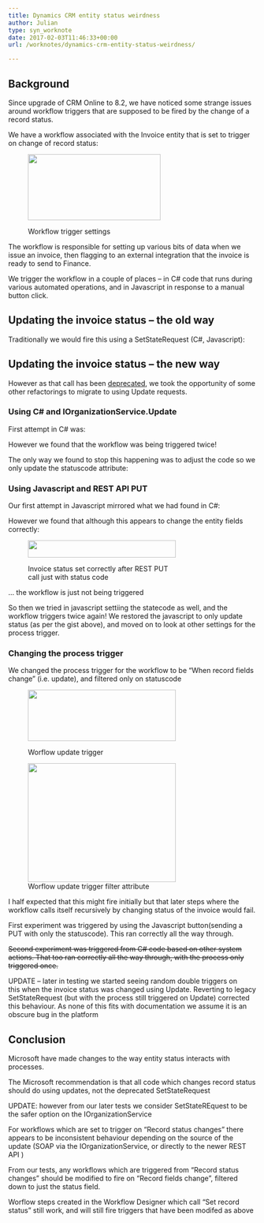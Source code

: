 ```yaml
---
title: Dynamics CRM entity status weirdness
author: Julian
type: syn_worknote
date: 2017-02-03T11:46:33+00:00
url: /worknotes/dynamics-crm-entity-status-weirdness/

---
```

## Background

Since upgrade of CRM Online to 8.2, we have noticed some strange issues around workflow triggers that are supposed to be fired by the change of a record status.

We have a workflow associated with the Invoice entity that is set to trigger on change of record status:<figure id="attachment_96811" aria-describedby="caption-attachment-96811" style="width: 269px" class="wp-caption alignnone">

<img class="size-full wp-image-96811" src="https://www.synesthesia.co.uk/wp/wp-content/uploads/2017/02/wf-status-trigger.png" alt="" width="269" height="134" /><figcaption id="caption-attachment-96811" class="wp-caption-text">Workflow trigger settings</figcaption></figure> 

The workflow is responsible for setting up various bits of data when we issue an invoice, then flagging to an external integration that the invoice is ready to send to Finance.

We trigger the workflow in a couple of places &#8211; in C# code that runs during various automated operations, and in Javascript in response to a manual button click.

## Updating the invoice status &#8211; the old way

Traditionally we would fire this using a SetStateRequest (C#, Javascript):



## Updating the invoice status &#8211; the new way

However as that call has been [deprecated][1], we took the opportunity of some other refactorings to migrate to using Update requests.

### Using C# and IOrganizationService.Update

First attempt in C# was:



However we found that the workflow was being triggered twice!

The only way we found to stop this happening was to adjust the code so we only update the statuscode attribute:



### Using Javascript and REST API PUT

Our first attempt in Javascript mirrored what we had found in C#:
  


However we found that although this appears to change the entity fields correctly:<figure id="attachment_96812" aria-describedby="caption-attachment-96812" style="width: 300px" class="wp-caption alignnone">

<img class="size-medium wp-image-96812" src="https://www.synesthesia.co.uk/wp/wp-content/uploads/2017/02/invoice-status-after-REST-PUT-status-only-300x35.png" alt="" width="300" height="35" srcset="https://www.synesthesia.co.uk/wp-content/uploads/2017/02/invoice-status-after-REST-PUT-status-only-300x35.png 300w, https://www.synesthesia.co.uk/wp-content/uploads/2017/02/invoice-status-after-REST-PUT-status-only.png 542w" sizes="(max-width: 300px) 100vw, 300px" /><figcaption id="caption-attachment-96812" class="wp-caption-text">Invoice status set correctly after REST PUT call just with status code</figcaption></figure> 

&#8230; the workflow is just not being triggered

So then we tried in javascript settiing the statecode as well, and the workflow triggers twice again! We restored the javascript to only update status (as per the gist above), and moved on to look at other settings for the process trigger.

### Changing the process trigger

We changed the process trigger for the workflow to be &#8220;When record fields change&#8221; (i.e. update), and filtered only on statuscode<figure id="attachment_96813" aria-describedby="caption-attachment-96813" style="width: 300px" class="wp-caption alignnone">

<img class="size-medium wp-image-96813" src="https://www.synesthesia.co.uk/wp/wp-content/uploads/2017/02/wf-update-trigger-300x104.png" alt="" width="300" height="104" srcset="https://www.synesthesia.co.uk/wp-content/uploads/2017/02/wf-update-trigger-300x104.png 300w, https://www.synesthesia.co.uk/wp-content/uploads/2017/02/wf-update-trigger.png 369w" sizes="(max-width: 300px) 100vw, 300px" /><figcaption id="caption-attachment-96813" class="wp-caption-text">Worflow update trigger</figcaption></figure> <figure id="attachment_96814" aria-describedby="caption-attachment-96814" style="width: 300px" class="wp-caption alignnone"><img class="size-medium wp-image-96814" src="https://www.synesthesia.co.uk/wp/wp-content/uploads/2017/02/wf_update_trigger_filter-300x241.png" alt="" width="300" height="241" srcset="https://www.synesthesia.co.uk/wp-content/uploads/2017/02/wf_update_trigger_filter-300x241.png 300w, https://www.synesthesia.co.uk/wp-content/uploads/2017/02/wf_update_trigger_filter.png 537w" sizes="(max-width: 300px) 100vw, 300px" /><figcaption id="caption-attachment-96814" class="wp-caption-text">Worflow update trigger filter attribute</figcaption></figure> 

I half expected that this might fire initially but that later steps where the workflow calls itself recursively by changing status of the invoice would fail.

First experiment was triggered by using the Javascript button(sending a PUT with only the statuscode). This ran correctly all the way through.

<del>Second experiment was triggered from C# code based on other system actions. That too ran correctly all the way through, with the process only triggered once.</del>

UPDATE &#8211; later in testing we started seeing random double triggers on this when the invoice status was changed using Update. Reverting to legacy SetStateRequest (but with the process still triggered on Update) corrected this behaviour. As none of this fits with documentation we assume it is an obscure bug in the platform

## Conclusion

Microsoft have made changes to the way entity status interacts with processes.

The Microsoft recommendation is that all code which changes record status should do using updates, not the deprecated SetStateRequest

UPDATE: however from our later tests we consider SetStateREquest to be the safer option on the IOrganizationService

For workflows which are set to trigger on &#8220;Record status changes&#8221; there appears to be inconsistent behaviour depending on the source of the update (SOAP via the IOrganizationService, or directly to the newer REST API )

From our tests, any workflows which are triggered from &#8220;Record status changes&#8221; should be modified to fire on &#8220;Record fields change&#8221;, filtered down to just the status field.

Worflow steps created in the Workflow Designer which call &#8220;Set record status&#8221; still work, and will still fire triggers that have been modifed as above

 [1]: https://msdn.microsoft.com/en-gb/library/microsoft.crm.sdk.messages.setstaterequest.aspx